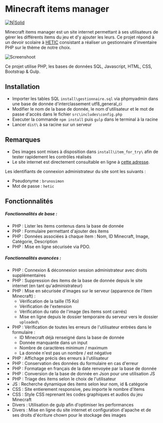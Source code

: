 # Minecraft items manager
[![N|Solid](http://image.noelshack.com/fichiers/2017/09/1488649702-minecraft-items.gif)](https://www.simonlucas.fr/web/item_manager/)

Minecraft items manager est un site internet permettant à ses utilisateurs de gérer les différents items du jeu et d'y ajouter les leurs. Ce projet répond à un devoir scolaire à [HETIC](https://hetic.net/) consistant a réaliser un gestionnaire d'inventaire PHP sur le thème de notre choix.

![Screenshoot](http://image.noelshack.com/fichiers/2017/10/1489333908-b4d60c2.png)

Ce projet utilise PHP, les bases de données SQL, Javascript, HTML, CSS, Bootstrap & Gulp.

## Installation

- Importer les tables SQL `install\gestionnaire.sql` via phpmyadmin dans une base de donnée d'interclassement utf8_general_ci
- Modifier le nom de la base de donnée, le nom d'utilisateur et le mot de passe d'accès dans le fichier `src\includes\config.php`
- Executer la commande `npm install` puis `gulp` dans le terminal à la racine
- Lancer `dist\` à sa racine sur un serveur

## Remarques
* Des images sont mises à disposition dans `install\item_for_try\` afin de tester rapidement les contrôles réalisés
* Le site internet est directement consultable en ligne à [cette adresse](https://www.simonlucas.fr/web/item_manager/).

Les identifiants de connexion administrateur du site sont les suivants :
- Pseudonyme : `brunosimon`
- Mot de passe : `hetic`

## Fonctionnalités

##### Fonctionnalités de base :
* PHP : Lister les items contenus dans la base de donnée
* PHP : Formulaire permettant d'ajouter des items
* PHP : Données associées à chaque item : Nom, ID Minecraft, Image, Catégorie, Description
* PHP : Mise en ligne sécurisée via PDO.

##### Fonctionnalités avancées :
* PHP : Connexion & déconnexion session administrateur avec droits supplémentaires
* PHP : Suppression des items de la base de donnée depuis le site internet (en tant qu'administrateur)
* PHP : Mise en sécurisée d'images sur le serveur (apparence de l'item Minecraft) :
    * Vérification de la taille (15 Ko)
    * Vérification de l'extension
    * Vérification du ratio de l'image (les items sont carrés)
    * Mise en ligne depuis le dossier temporaire du serveur vers le dossier `uploaded\`
* PHP : Vérification de toutes les erreurs de l'utilisateur entrées dans le formulaire :
    * ID Minecraft déjà renseigné dans la base de donnée
    * Donnée manquante dans un input
    * Nombre de caractères minimum / maximum
    * La donnée n'est pas un nombre / est négative
* PHP : Affichage précis des erreurs à l'utilisateur
* PHP : Conservation des données du formulaire en cas d'erreur
* PHP : Formatage en français de la date renvoyée par la base de donnée
* PHP : Conversion de la base de donnée en Json pour une utilisation JS
* PHP : Triage des items selon le choix de l'utilisateur
* JS : Recherche dynamique des items selon leur nom, id & catégorie
* CSS : Site entierement responsive, peu importe le nombre d'items
* CSS : Style CSS reprenant les codes graphiques et audios du jeu Minecraft
* Divers : Utilisation de gulp afin d'optimiser les performances
* Divers : Mise en ligne du site internet et configuration d'apache et de ses droits d'écriture chown pour le stockage des images